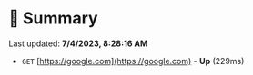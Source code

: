 # 📖 Summary
Last updated: **7/4/2023, 8:28:16 AM**

- `GET` [https://google.com](https://google.com) - **Up** (229ms)
